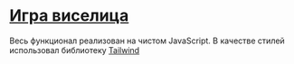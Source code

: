 # [Игра виселица](https://nichtiak.github.io/gibbet-game/)

Весь функционал реализован на чистом JavaScript. 
В качестве стилей использовал библиотеку [Tailwind](https://tailwindcss.com/)
